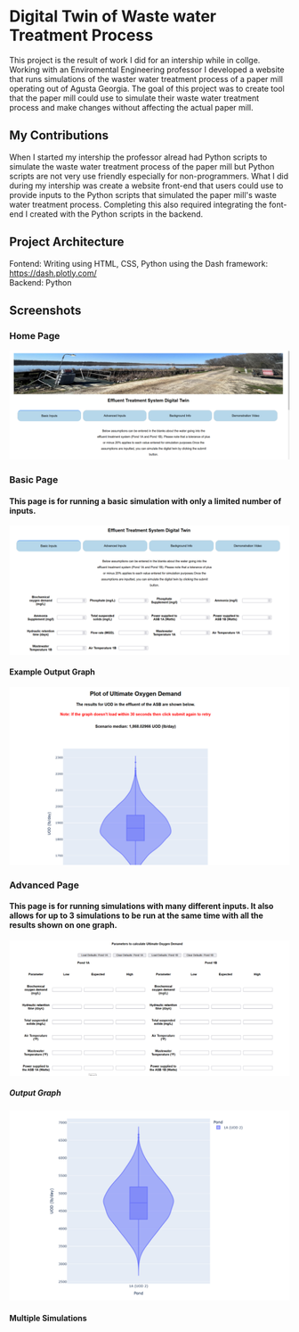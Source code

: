 # Digital Twin of Waste water Treatment Process
This project is the result of work I did for an intership while in collge. Working with an Enviromental Engineering professor I developed a website that runs simulations of the waster water treatment process of a paper mill operating out of Agusta Georgia. The goal of this project was to create tool that the paper mill could use to simulate their waste water treatment process and make changes without affecting the actual paper mill.

## My Contributions
When I started my intership the professor alread had Python scripts to simulate the waste water treatment process of the paper mill but Python scripts are not very use friendly especially for non-programmers. What I did during my intership was create a website front-end that users could use to provide inputs to the Python scripts that simulated the paper mill's waste water treatment process. Completing this also required integrating the font-end I created with the Python scripts in the backend. 

## Project Architecture

Fontend: Writing using HTML, CSS, Python using the Dash framework: https://dash.plotly.com/ \
Backend: Python

## Screenshots

### Home Page
![](./screenshots/home.PNG)

### Basic Page
#### This page is for running a basic simulation with only a limited number of inputs. 

![](./screenshots/basic.PNG)

#### Example Output Graph
![](./screenshots/basic-graph.PNG)

### Advanced Page
#### This page is for running simulations with many different inputs. It also allows for up to 3 simulations to be run at the same time with all the results shown on one graph.

![](./screenshots/advanced.PNG)

##### Output Graph
![](./screenshots/advanced-graph.PNG)

#### Multiple Simulations




